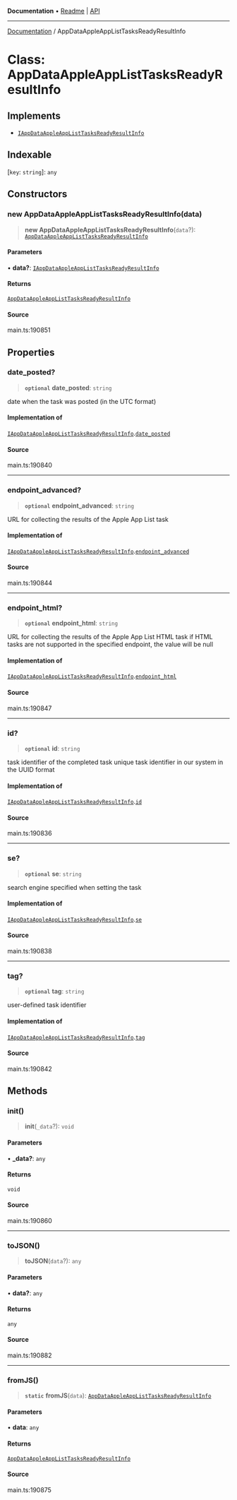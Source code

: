**Documentation** • [Readme](../README.md) \| [API](../globals.md)

***

[Documentation](../README.md) / AppDataAppleAppListTasksReadyResultInfo

# Class: AppDataAppleAppListTasksReadyResultInfo

## Implements

- [`IAppDataAppleAppListTasksReadyResultInfo`](../interfaces/IAppDataAppleAppListTasksReadyResultInfo.md)

## Indexable

 \[`key`: `string`\]: `any`

## Constructors

### new AppDataAppleAppListTasksReadyResultInfo(data)

> **new AppDataAppleAppListTasksReadyResultInfo**(`data`?): [`AppDataAppleAppListTasksReadyResultInfo`](AppDataAppleAppListTasksReadyResultInfo.md)

#### Parameters

• **data?**: [`IAppDataAppleAppListTasksReadyResultInfo`](../interfaces/IAppDataAppleAppListTasksReadyResultInfo.md)

#### Returns

[`AppDataAppleAppListTasksReadyResultInfo`](AppDataAppleAppListTasksReadyResultInfo.md)

#### Source

main.ts:190851

## Properties

### date\_posted?

> **`optional`** **date\_posted**: `string`

date when the task was posted (in the UTC format)

#### Implementation of

[`IAppDataAppleAppListTasksReadyResultInfo`](../interfaces/IAppDataAppleAppListTasksReadyResultInfo.md).[`date_posted`](../interfaces/IAppDataAppleAppListTasksReadyResultInfo.md#date_posted)

#### Source

main.ts:190840

***

### endpoint\_advanced?

> **`optional`** **endpoint\_advanced**: `string`

URL for collecting the results of the Apple App List task

#### Implementation of

[`IAppDataAppleAppListTasksReadyResultInfo`](../interfaces/IAppDataAppleAppListTasksReadyResultInfo.md).[`endpoint_advanced`](../interfaces/IAppDataAppleAppListTasksReadyResultInfo.md#endpoint_advanced)

#### Source

main.ts:190844

***

### endpoint\_html?

> **`optional`** **endpoint\_html**: `string`

URL for collecting the results of the Apple App List HTML task
if HTML tasks are not supported in the specified endpoint, the value will be null

#### Implementation of

[`IAppDataAppleAppListTasksReadyResultInfo`](../interfaces/IAppDataAppleAppListTasksReadyResultInfo.md).[`endpoint_html`](../interfaces/IAppDataAppleAppListTasksReadyResultInfo.md#endpoint_html)

#### Source

main.ts:190847

***

### id?

> **`optional`** **id**: `string`

task identifier of the completed task
unique task identifier in our system in the UUID format

#### Implementation of

[`IAppDataAppleAppListTasksReadyResultInfo`](../interfaces/IAppDataAppleAppListTasksReadyResultInfo.md).[`id`](../interfaces/IAppDataAppleAppListTasksReadyResultInfo.md#id)

#### Source

main.ts:190836

***

### se?

> **`optional`** **se**: `string`

search engine specified when setting the task

#### Implementation of

[`IAppDataAppleAppListTasksReadyResultInfo`](../interfaces/IAppDataAppleAppListTasksReadyResultInfo.md).[`se`](../interfaces/IAppDataAppleAppListTasksReadyResultInfo.md#se)

#### Source

main.ts:190838

***

### tag?

> **`optional`** **tag**: `string`

user-defined task identifier

#### Implementation of

[`IAppDataAppleAppListTasksReadyResultInfo`](../interfaces/IAppDataAppleAppListTasksReadyResultInfo.md).[`tag`](../interfaces/IAppDataAppleAppListTasksReadyResultInfo.md#tag)

#### Source

main.ts:190842

## Methods

### init()

> **init**(`_data`?): `void`

#### Parameters

• **\_data?**: `any`

#### Returns

`void`

#### Source

main.ts:190860

***

### toJSON()

> **toJSON**(`data`?): `any`

#### Parameters

• **data?**: `any`

#### Returns

`any`

#### Source

main.ts:190882

***

### fromJS()

> **`static`** **fromJS**(`data`): [`AppDataAppleAppListTasksReadyResultInfo`](AppDataAppleAppListTasksReadyResultInfo.md)

#### Parameters

• **data**: `any`

#### Returns

[`AppDataAppleAppListTasksReadyResultInfo`](AppDataAppleAppListTasksReadyResultInfo.md)

#### Source

main.ts:190875
